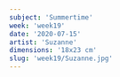 ```yaml
---
subject: 'Summertime'
week: 'week19'
date: '2020-07-15'
artist: 'Suzanne'
dimensions: '18x23 cm'
slug: 'week19/Suzanne.jpg'
---
```

